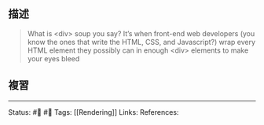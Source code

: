 ## 描述

> What is \<div\> soup you say? It’s when front-end web developers (you know the ones that write the HTML, CSS, and Javascript?) wrap every HTML element they possibly can in enough \<div\> elements to make your eyes bleed



## 複習


---
Status: #🌱 #📓 
Tags:
[[Rendering]]
Links:
References: